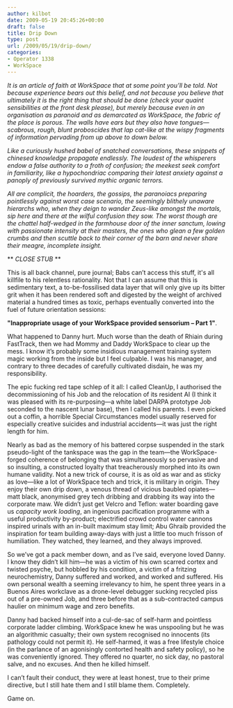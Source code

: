 ```yaml
---
author: kilbot
date: 2009-05-19 20:45:26+00:00
draft: false
title: Drip Down
type: post
url: /2009/05/19/drip-down/
categories:
- Operator 1338
- WorkSpace
---
```


_It is an article of faith at WorkSpace that at some point you’ll be told. Not because experience bears out this belief, and not because you believe that ultimately it is the right thing that should be done (check your quaint sensibilities at the front desk please), but merely because even in an organisation as paranoid and as demarcated as WorkSpace, the fabric of the place is porous. The walls have ears but they also have tongues—scabrous, rough, blunt proboscides that lap cat-like at the wispy fragments of information pervading from up above to down below._

_Like a curiously hushed babel of snatched conversations, these snippets of chinesed knowledge propagate endlessly. The loudest of the whisperers endow a false authority to a froth of confusion; the meekest seek comfort in familiarity, like a hypochondriac comparing their latest anxiety against a panoply of previously survived mythic organic terrors._

_All are complicit, the hoarders, the gossips, the paranoiacs preparing pointlessly against worst case scenario, the seemingly blithely unaware hierarchs who, when they deign to wander Zeus-like amongst the mortals, sip here and there at the wilful confusion they sow. The worst though are the chattel half-wedged in the farmhouse door of the inner sanctum, lowing with passionate intensity at their masters, the ones who glean a few golden crumbs and then scuttle back to their corner of the barn and never share their meagre, incomplete insight._

** *CLOSE STUB* **

This is all back channel, pure journal; Babs can’t access this stuff, it's all killfile to his relentless rationality. Not that I can assume that this is sedimentary text, a to-be-fossilised data layer that will only give up its bitter grit when it has been rendered soft and digested by the weight of archived material a hundred times as toxic, perhaps eventually converted into the fuel of future orientation sessions: 

**"Inappropriate usage of your WorkSpace provided sensorium – Part 1"**.

What happened to Danny hurt. Much worse than the death of Rhiain during FastTrack, then we had Mommy and Daddy WorkSpace to clear up the mess. I know it’s probably some insidious management training system magic working from the inside but I feel culpable. I was his manager, and contrary to three decades of carefully cultivated disdain, he was my responsibility. 

The epic fucking red tape schlep of it all: I called CleanUp, I authorised the decommissioning of his Job and the relocation of its resident AI (I think it was pleased with its re-purposing—a white label DARPA prototype Job seconded to the nascent lunar base), then I called his parents. I even picked out a coffin, a horrible Special Circumstances model usually reserved for especially creative suicides and industrial accidents—it was just the right length for him.

Nearly as bad as the memory of his battered corpse suspended in the stark pseudo-light of the tankspace was the gap in the team—the WorkSpace-forged coherence of belonging that was simultaneously so pervasive and so insulting, a constructed loyalty that treacherously morphed into its own humane validity. Not a new trick of course, it is as old as war and as sticky as love—like a lot of WorkSpace tech and trick, it is military in origin. They enjoy their own drip down, a venous thread of vicious baubled opiates—matt black, anonymised grey tech dribbing and drabbing its way into the corporate maw. We didn’t just get Velcro and Teflon: water boarding gave us _capacity work loading_, an ingenious pacification programme with a useful productivity by-product; electrified crowd control water cannons inspired urinals with an in-built maximum stay limit; Abu Ghraib provided the inspiration for team building away-days with just a little too much frisson of humiliation. They watched, they learned, and they always improved.

So we’ve got a pack member down, and as I’ve said, everyone loved Danny. I know they didn’t kill him—he was a victim of his own scarred cortex and twisted psyche, but hobbled by his condition, a victim of a fritzing neurochemistry, Danny suffered and worked, and worked and suffered. His own personal wealth a seeming irrelevancy to him, he spent three years in a Buenos Aires workclave as a drone-level debugger sucking recycled piss out of a pre-owned Job, and three before that as a sub-contracted campus haulier on minimum wage and zero benefits. 

Danny had backed himself into a cul-de-sac of self-harm and pointless corporate ladder climbing. WorkSpace knew he was unspooling but he was an algorithmic casualty; their own system recognised no innocents (its pathology could not permit it). He self-harmed, it was a free lifestyle choice (in the parlance of an agonisingly contorted health and safety policy), so he was conveniently ignored. They offered no quarter, no sick day, no pastoral salve, and no excuses. And then he killed himself. 

I can’t fault their conduct, they were at least honest, true to their prime directive, but I still hate them and I still blame them. Completely.

Game on.
